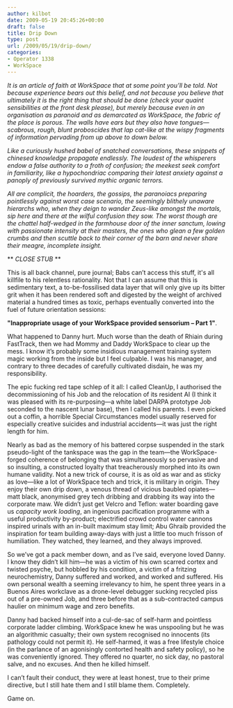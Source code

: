 ```yaml
---
author: kilbot
date: 2009-05-19 20:45:26+00:00
draft: false
title: Drip Down
type: post
url: /2009/05/19/drip-down/
categories:
- Operator 1338
- WorkSpace
---
```


_It is an article of faith at WorkSpace that at some point you’ll be told. Not because experience bears out this belief, and not because you believe that ultimately it is the right thing that should be done (check your quaint sensibilities at the front desk please), but merely because even in an organisation as paranoid and as demarcated as WorkSpace, the fabric of the place is porous. The walls have ears but they also have tongues—scabrous, rough, blunt proboscides that lap cat-like at the wispy fragments of information pervading from up above to down below._

_Like a curiously hushed babel of snatched conversations, these snippets of chinesed knowledge propagate endlessly. The loudest of the whisperers endow a false authority to a froth of confusion; the meekest seek comfort in familiarity, like a hypochondriac comparing their latest anxiety against a panoply of previously survived mythic organic terrors._

_All are complicit, the hoarders, the gossips, the paranoiacs preparing pointlessly against worst case scenario, the seemingly blithely unaware hierarchs who, when they deign to wander Zeus-like amongst the mortals, sip here and there at the wilful confusion they sow. The worst though are the chattel half-wedged in the farmhouse door of the inner sanctum, lowing with passionate intensity at their masters, the ones who glean a few golden crumbs and then scuttle back to their corner of the barn and never share their meagre, incomplete insight._

** *CLOSE STUB* **

This is all back channel, pure journal; Babs can’t access this stuff, it's all killfile to his relentless rationality. Not that I can assume that this is sedimentary text, a to-be-fossilised data layer that will only give up its bitter grit when it has been rendered soft and digested by the weight of archived material a hundred times as toxic, perhaps eventually converted into the fuel of future orientation sessions: 

**"Inappropriate usage of your WorkSpace provided sensorium – Part 1"**.

What happened to Danny hurt. Much worse than the death of Rhiain during FastTrack, then we had Mommy and Daddy WorkSpace to clear up the mess. I know it’s probably some insidious management training system magic working from the inside but I feel culpable. I was his manager, and contrary to three decades of carefully cultivated disdain, he was my responsibility. 

The epic fucking red tape schlep of it all: I called CleanUp, I authorised the decommissioning of his Job and the relocation of its resident AI (I think it was pleased with its re-purposing—a white label DARPA prototype Job seconded to the nascent lunar base), then I called his parents. I even picked out a coffin, a horrible Special Circumstances model usually reserved for especially creative suicides and industrial accidents—it was just the right length for him.

Nearly as bad as the memory of his battered corpse suspended in the stark pseudo-light of the tankspace was the gap in the team—the WorkSpace-forged coherence of belonging that was simultaneously so pervasive and so insulting, a constructed loyalty that treacherously morphed into its own humane validity. Not a new trick of course, it is as old as war and as sticky as love—like a lot of WorkSpace tech and trick, it is military in origin. They enjoy their own drip down, a venous thread of vicious baubled opiates—matt black, anonymised grey tech dribbing and drabbing its way into the corporate maw. We didn’t just get Velcro and Teflon: water boarding gave us _capacity work loading_, an ingenious pacification programme with a useful productivity by-product; electrified crowd control water cannons inspired urinals with an in-built maximum stay limit; Abu Ghraib provided the inspiration for team building away-days with just a little too much frisson of humiliation. They watched, they learned, and they always improved.

So we’ve got a pack member down, and as I’ve said, everyone loved Danny. I know they didn’t kill him—he was a victim of his own scarred cortex and twisted psyche, but hobbled by his condition, a victim of a fritzing neurochemistry, Danny suffered and worked, and worked and suffered. His own personal wealth a seeming irrelevancy to him, he spent three years in a Buenos Aires workclave as a drone-level debugger sucking recycled piss out of a pre-owned Job, and three before that as a sub-contracted campus haulier on minimum wage and zero benefits. 

Danny had backed himself into a cul-de-sac of self-harm and pointless corporate ladder climbing. WorkSpace knew he was unspooling but he was an algorithmic casualty; their own system recognised no innocents (its pathology could not permit it). He self-harmed, it was a free lifestyle choice (in the parlance of an agonisingly contorted health and safety policy), so he was conveniently ignored. They offered no quarter, no sick day, no pastoral salve, and no excuses. And then he killed himself. 

I can’t fault their conduct, they were at least honest, true to their prime directive, but I still hate them and I still blame them. Completely.

Game on.
